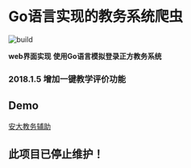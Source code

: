 # Go语言实现的教务系统爬虫

![build](https://www.travis-ci.org/Nickqiaoo/beego-webcrawler.svg?branch=master) 

 **web界面实现**
 **使用Go语言模拟登录正方教务系统**
 

### 2018.1.5 增加一键教学评价功能

 ## Demo
 
 [安大教务辅助](http://119.28.187.154/login)

## 此项目已停止维护！
